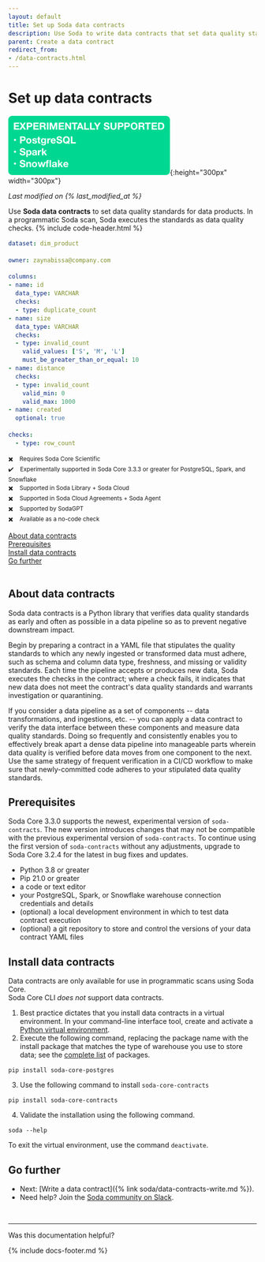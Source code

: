 ```yaml
---
layout: default
title: Set up Soda data contracts
description: Use Soda to write data contracts that set data quality standards for data products.
parent: Create a data contract
redirect_from: 
- /data-contracts.html
---
```


# Set up data contracts <br />
![experimental](/assets/images/experimental.png){:height="300px" width="300px"} <br />
<!--Linked to UI, access Shlink-->
*Last modified on {% last_modified_at %}*

Use **Soda data contracts** to set data quality standards for data products. In a programmatic Soda scan, Soda executes the standards as data quality checks. 
{% include code-header.html %}
```yaml
dataset: dim_product

owner: zaynabissa@company.com

columns:
- name: id
  data_type: VARCHAR
  checks:
  - type: duplicate_count
- name: size
  data_type: VARCHAR
  checks:
  - type: invalid_count
    valid_values: ['S', 'M', 'L']
    must_be_greater_than_or_equal: 10
- name: distance
  checks:
  - type: invalid_count
    valid_min: 0
    valid_max: 1000
- name: created
  optional: true

checks:
  - type: row_count
```
<small>✖️ &nbsp;&nbsp; Requires Soda Core Scientific</small><br />
<small>✔️ &nbsp;&nbsp; Experimentally supported in Soda Core 3.3.3 or greater for PostgreSQL, Spark, and Snowflake</small><br />
<small>✖️ &nbsp;&nbsp; Supported in Soda Library + Soda Cloud</small><br />
<small>✖️ &nbsp;&nbsp; Supported in Soda Cloud Agreements + Soda Agent</small><br />
<small>✖️ &nbsp;&nbsp; Supported by SodaGPT</small><br />
<small>✖️ &nbsp;&nbsp; Available as a no-code check</small>

[About data contracts](#about-data-contracts)<br />
[Prerequisites](#prerequisites)<br />
[Install data contracts](#install-data-contracts)<br />
[Go further](#go-further)<br />
<br />

## About data contracts

Soda data contracts is a Python library that verifies data quality standards as early and often as possible in a data pipeline so as to prevent negative downstream impact.

Begin by preparing a contract in a YAML file that stipulates the quality standards to which any newly ingested or transformed data must adhere, such as schema and column data type, freshness, and missing or validity standards. Each time the pipeline accepts or produces new data, Soda executes the checks in the contract; where a check fails, it indicates that new data does not meet the contract's data quality standards and warrants investigation or quarantining. 

If you consider a data pipeline as a set of components -- data transformations, and ingestions, etc. -- you can apply a data contract to verify the data interface between these components and measure data quality standards. Doing so frequently and consistently enables you to effectively break apart a dense data pipeline into manageable parts wherein data quality is verified before data moves from one component to the next. Use the same strategy of frequent verification in a CI/CD workflow to make sure that newly-committed code adheres to your stipulated data quality standards.


## Prerequisites

Soda Core 3.3.0 supports the newest, experimental version of `soda-contracts`. The new version introduces changes that may not be compatible with the previous experimental version of `soda-contracts`. To continue using the first version of `soda-contracts` without any adjustments, upgrade to Soda Core 3.2.4 for the latest in bug fixes and updates.

* Python 3.8 or greater
* Pip 21.0 or greater
* a code or text editor
* your PostgreSQL, Spark, or Snowflake warehouse connection credentials and details
* (optional) a local development environment in which to test data contract execution
* (optional) a git repository to store and control the versions of your data contract YAML files


## Install data contracts

Data contracts are only available for use in programmatic scans using Soda Core. <br />
Soda Core CLI *does not* support data contracts.

1. Best practice dictates that you install data contracts in a virtual environment. In your command-line interface tool, create and activate a <a  href="https://docs.python.org/3/tutorial/venv.html#creating-virtual-environments" target="_blank">Python virtual environment</a>.
2. Execute the following command, replacing the package name with the install package that matches the type of warehouse you use to store data; see the <a href="https://github.com/sodadata/soda-core/blob/main/docs/installation.md" target="_blank">complete list</a> of packages.
```shell
pip install soda-core-postgres
```
3. Use the following command to install `soda-core-contracts`
```shell
pip install soda-core-contracts
```
4. Validate the installation using the following command.
```shell
soda --help
```

To exit the virtual environment, use the command `deactivate`.



## Go further

* Next: [Write a data contract]({% link soda/data-contracts-write.md %}).
* Need help? Join the <a href="https://community.soda.io/slack" target="_blank"> Soda community on Slack</a>.
<br />

---

Was this documentation helpful?

<!-- LikeBtn.com BEGIN -->
<span class="likebtn-wrapper" data-theme="tick" data-i18n_like="Yes" data-ef_voting="grow" data-show_dislike_label="true" data-counter_zero_show="true" data-i18n_dislike="No"></span>
<script>(function(d,e,s){if(d.getElementById("likebtn_wjs"))return;a=d.createElement(e);m=d.getElementsByTagName(e)[0];a.async=1;a.id="likebtn_wjs";a.src=s;m.parentNode.insertBefore(a, m)})(document,"script","//w.likebtn.com/js/w/widget.js");</script>
<!-- LikeBtn.com END -->

{% include docs-footer.md %}
